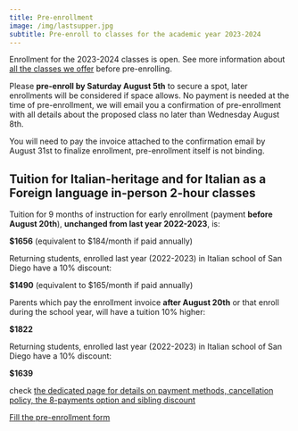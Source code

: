 ```yaml
---
title: Pre-enrollment
image: /img/lastsupper.jpg
subtitle: Pre-enroll to classes for the academic year 2023-2024
---
```


Enrollment for the 2023-2024 classes is open.
See more information about [all the classes we offer](/classes) before pre-enrolling.

Please **pre-enroll by Saturday August 5th** to secure a spot, later enrollments will be considered if space allows.
No payment is needed at the time of pre-enrollment, we will email you a confirmation of pre-enrollment with all details about the proposed class no later than Wednesday August 8th.

You will need to pay the invoice attached to the confirmation email by August 31st to finalize enrollment, pre-enrollment itself is not binding.

## Tuition for Italian-heritage and for Italian as a Foreign language in-person 2-hour classes

Tuition for 9 months of instruction for early enrollment (payment **before August 20th**), **unchanged from last year 2022-2023**, is:

**$1656** (equivalent to $184/month if paid annually)

Returning students, enrolled last year (2022-2023) in Italian school of San Diego have a 10% discount:

**$1490** (equivalent to $165/month if paid annually)

Parents which pay the enrollment invoice **after August 20th** or that enroll during the school year, will have a tuition 10% higher:

**$1822**

Returning students, enrolled last year (2022-2023) in Italian school of San Diego have a 10% discount:

**$1639**

check [the dedicated page for details on payment methods, cancellation policy, the 8-payments option and sibling discount](/tuition-payment)

<div class="tc">
<a href="https://docs.google.com/forms/d/e/1FAIpQLSd4sac0Y2wdTd9gm2AF1Y9uuVPPyJzHfHEphJPA1iYPkrP43g/viewform?usp=sf_link" class="btn raise">Fill the pre-enrollment form</a>
</div>
